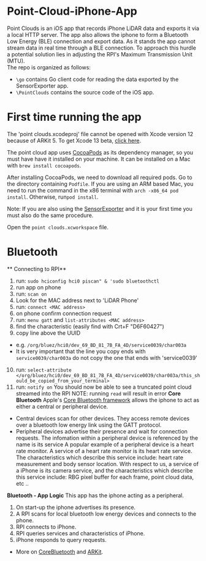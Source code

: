 # Point-Cloud-iPhone-App

Point Clouds is an iOS app that records iPhone LiDAR data and exports it via a local HTTP server.
The app also allows the iphone to form a Bluetooth Low Energy (BLE) connection and export data.
As it stands the app cannot stream data in real time through a BLE connection. To approach this hurdle a potential solution lies in adjusting the RPI's Maximum Transmission Unit (MTU).  
 The repo is organized as follows:
 - `\go` contains Go client code for reading the data exported by the SensorExporter app.
 - `\PointClouds` contains the source code of the iOS app.


# First time running the app
The 'point clouds.xcodeproj' file cannot be opened with Xcode version 12 because of ARKit 5.
To get Xcode 13 beta, [click here](https://developer.apple.com/xcode/).

The point cloud app uses [CocoaPods](https://github.com/CocoaPods/CocoaPods) as its dependency manager, so you must have have it installed on your machine. It can be installed on a Mac with `brew install cocoapods`.

After installing CocoaPods, we need to download all required pods.
Go to the directory containing `Podfile`.
If you are using an ARM based Mac, you need to run the command in the x86 terminal with `arch -x86_64 pod install`.
Otherwise, run`pod install`.

Note: If you are also using the [SensorExporter](https://github.com/viamrobotics/SensorExporter) and it is your first time you must also do the same procedure.

Open the `point clouds.xcworkspace` file.


# Bluetooth
** Connecting to RPI**
1. run: `sudo hciconfig hci0 piscan" & 'sudo bluetoothctl`
2. run app on phone
3. run: `scan on`
4. Look for the MAC address next to 'LiDAR Phone'
5. run: `connect <MAC address>`
6. on phone confirm connection request
7. run: `menu gatt` and `list-attributes <MAC address>`
8. find the characteristic (easily find with Crt+F "D6F60427")
9. copy line above the UUID
- e.g. `/org/bluez/hci0/dev_69_BD_81_7B_FA_4D/service0039/char003a`
- It is very important that the line you copy ends with `service0039/char003a` do not copy the one that ends with 'service0039'
10. run: `select-attribute </org/bluez/hci0/dev_69_BD_81_7B_FA_4D/service0039/char003a/this_should_be_copied_from_your_terminal>`
11. run: `notify on`
You should now be able to see a truncated point cloud streamed into the RPI
NOTE: running `read` will result in error
**Core Bluetooth**
Apple's [Core Bluetooth framework](https://developer.apple.com/documentation/corebluetooth) allows the iphone to act as either a central or peripheral device.
- Central devices scan for other devices. They access remote devices over a bluetooth low energy link using the GATT protocol.
- Peripheral devices advertise their presence and wait for connection requests. The infomation within a peripheral device is referenced by the name is its service
A popular example of a peripheral device is a heart rate monitor.
A service of a heart rate monitor is its heart rate service.
The characteristics which describe this service include: heart rate measurement and body sensor location.
With respect to us, a service of a iPhone is its camera service, and the characteristics which describe this service include: RBG pixel buffer for each frame, point cloud data, etc .. 

**Bluetooth - App Logic**
This app has the iphone acting as a peripheral.
1. On start-up the iphone advertises its presence.
2. A RPI scans for local bluetooth low energy devices and connects to the phone.
3. RPI connects to iPhone.
4. RPI queries services and characteristics of iPhone.
5. iPhone responds to query requests.

* More on [CoreBluetooth](https://developer.apple.com/documentation/corebluetooth) and [ARKit](https://developer.apple.com/documentation/arkit/).
